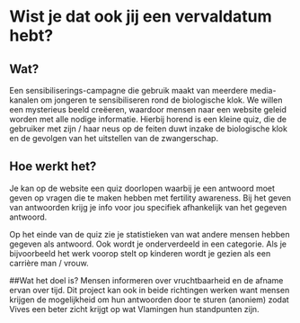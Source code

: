 # Wist je dat ook jij een vervaldatum hebt?
## Wat?
Een sensibiliserings-campagne die gebruik maakt van meerdere media-kanalen om jongeren te sensibiliseren rond de biologische klok. We willen een mysterieus beeld creëeren, waardoor mensen naar een website geleid worden met alle nodige informatie. Hierbij horend is een kleine quiz, die de gebruiker met zijn / haar neus op de feiten duwt inzake de biologische klok en de gevolgen van het uitstellen van de zwangerschap.

## Hoe werkt het?
Je kan op de website een quiz doorlopen waarbij je een antwoord moet geven op vragen die te maken hebben met fertility awareness. Bij het geven van antwoorden krijg je info voor jou specifiek afhankelijk van het gegeven antwoord.

Op het einde van de quiz zie je statistieken van wat andere mensen hebben gegeven als antwoord. Ook wordt je onderverdeeld in een categorie. Als je bijvoorbeeld het werk voorop stelt op kinderen wordt je gezien als een carrière man / vrouw.

##Wat het doel is?
Mensen informeren over vruchtbaarheid en de afname ervan over tijd. Dit project kan ook in beide richtingen werken want mensen krijgen de mogelijkheid om hun antwoorden door te sturen (anoniem) zodat Vives een beter zicht krijgt op wat Vlamingen hun standpunten zijn.
